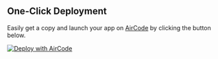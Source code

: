 

## One-Click Deployment

Easily get a copy and launch your app on [AirCode](https://aircode.io/) by clicking the button below.

[![Deploy with AirCode](https://aircode.io/aircode-deploy-button.svg)](https://aircode.io/dashboard?owner=chencl2bjtest2&repo=test4&branch=private&path=2&appname=share%20Test)